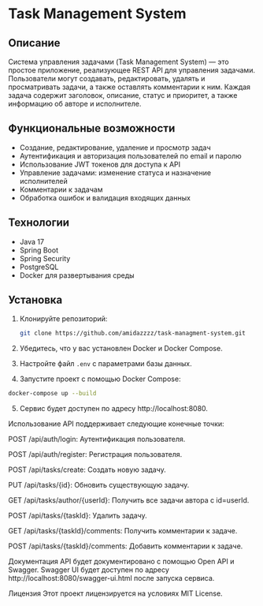 # Task Management System

## Описание

Система управления задачами (Task Management System) — это простое приложение, реализующее REST API для управления задачами. Пользователи могут создавать, редактировать, удалять и просматривать задачи, а также оставлять комментарии к ним. Каждая задача содержит заголовок, описание, статус и приоритет, а также информацию об авторе и исполнителе.

## Функциональные возможности

- Создание, редактирование, удаление и просмотр задач
- Аутентификация и авторизация пользователей по email и паролю
- Использование JWT токенов для доступа к API
- Управление задачами: изменение статуса и назначение исполнителей
- Комментарии к задачам
- Обработка ошибок и валидация входящих данных

## Технологии

- Java 17
- Spring Boot
- Spring Security
- PostgreSQL
- Docker для развертывания среды

## Установка

1. Клонируйте репозиторий:
   ```bash
   git clone https://github.com/amidazzzz/task-managment-system.git
   
2. Убедитесь, что у вас установлен Docker и Docker Compose.

3. Настройте файл `.env` с параметрами базы данных.

4. Запустите проект с помощью Docker Compose:
```bash
docker-compose up --build
```
5. Сервис будет доступен по адресу http://localhost:8080.

Использование
API поддерживает следующие конечные точки:

POST /api/auth/login: Аутентификация пользователя.

POST /api/auth/register: Регистрация пользователя.

POST /api/tasks/create: Создать новую задачу.

PUT /api/tasks/{id}: Обновить существующую задачу.

GET /api/tasks/author/{userId}: Получить все задачи автора с id=userId.

POST /api/tasks/{taskId}: Удалить задачу.

GET /api/tasks/{taskId}/comments: Получить комментарии к задаче.

POST /api/tasks/{taskId}/comments: Добавить комментарии к задаче.

Документация
API будет документировано с помощью Open API и Swagger. Swagger UI будет доступен по адресу http://localhost:8080/swagger-ui.html после запуска сервиса.

Лицензия
Этот проект лицензируется на условиях MIT License.
